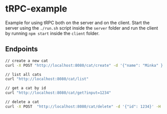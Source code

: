 # tRPC-example

Example for using tRPC both on the server and on the client.
Start the server using the `./run.sh` script inside the `server` folder and run the client by running `npm start` inside the `client` folder.

## Endpoints

```bash
// create a new cat
curl -X POST "http://localhost:8080/cat/create" -d '{"name": "Minka" }' -H 'content-type: application/json'

// list all cats
curl "http://localhost:8080/cat/list"

// get a cat by id
curl "http://localhost:8080/cat/get?input=1234"

// delete a cat
curl -X POST  "http://localhost:8080/cat/delete" -d '{"id": 1234}' -H 'content-type: application/json'
```
